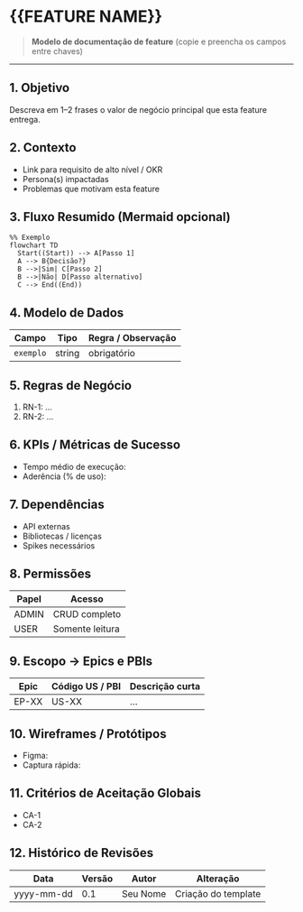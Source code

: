 # {{FEATURE NAME}}

> **Modelo de documentação de feature** (copie e preencha os campos entre chaves)

---

## 1. Objetivo

Descreva em 1–2 frases o valor de negócio principal que esta feature entrega.

## 2. Contexto

* Link para requisito de alto nível / OKR
* Persona(s) impactadas
* Problemas que motivam esta feature

## 3. Fluxo Resumido (Mermaid opcional)

```mermaid
%% Exemplo
flowchart TD
  Start((Start)) --> A[Passo 1]
  A --> B{Decisão?}
  B -->|Sim| C[Passo 2]
  B -->|Não| D[Passo alternativo]
  C --> End((End))
```

## 4. Modelo de Dados

| Campo     | Tipo   | Regra / Observação |
| --------- | ------ | ------------------ |
| `exemplo` | string | obrigatório        |

## 5. Regras de Negócio

1. RN-1: …
2. RN-2: …

## 6. KPIs / Métricas de Sucesso

* Tempo médio de execução:
* Aderência (% de uso):

## 7. Dependências

* API externas
* Bibliotecas / licenças
* Spikes necessários

## 8. Permissões

| Papel | Acesso          |
| ----- | --------------- |
| ADMIN | CRUD completo   |
| USER  | Somente leitura |

## 9. Escopo → Epics e PBIs

| Epic  | Código US / PBI | Descrição curta |
| ----- | --------------- | --------------- |
| EP-XX | US-XX           | …               |

## 10. Wireframes / Protótipos

* Figma:&#x20;
* Captura rápida:

## 11. Critérios de Aceitação Globais

* CA-1
* CA-2

## 12. Histórico de Revisões

| Data       | Versão | Autor    | Alteração           |
| ---------- | ------ | -------- | ------------------- |
| yyyy-mm-dd | 0.1    | Seu Nome | Criação do template |